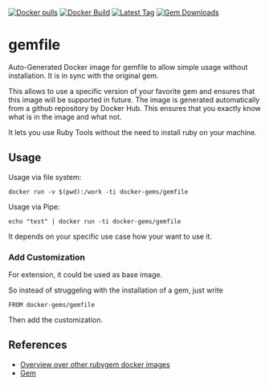 [![Docker pulls](https://img.shields.io/docker/pulls/rubygem/gemfile.svg)](https://hub.docker.com/r/rubygem/gemfile/)
[![Docker Build](https://img.shields.io/docker/automated/rubygem/gemfile.svg)](https://hub.docker.com/r/rubygem/gemfile/)
[![Latest Tag](https://img.shields.io/github/tag/docker-rubygem/gemfile.svg)](https://hub.docker.com/r/rubygem/gemfile/)
[![Gem Downloads](https://img.shields.io/gem/dt/gemfile.svg)](https://rubygems.org/gems/gemfile/)
# gemfile

Auto-Generated Docker image for gemfile to allow simple usage without installation.
It is in sync with the original gem.

This allows to use a specific version of your favorite gem and ensures that this image will be supported in future.
The image is generated automatically from a github repository by Docker Hub.
This ensures that you exactly know what is in the image and what not.

It lets you use Ruby Tools without the need to install ruby on your machine.

## Usage

Usage via file system:

`docker run -v $(pwd):/work -ti docker-gems/gemfile`

Usage via Pipe:

`echo "test" | docker run -ti docker-gems/gemfile`

It depends on your specific use case how your want to use it.

### Add Customization

For extension, it could be used as base image.

So instead of struggeling with the installation of a gem, just write

`FROM docker-gems/gemfile`

Then add the customization.

## References

 - [Overview over other rubygem docker images](https://github.com/thinkbot/docker-rubygem)
 - [Gem](https://rubygems.org/gems/gemfile/)
